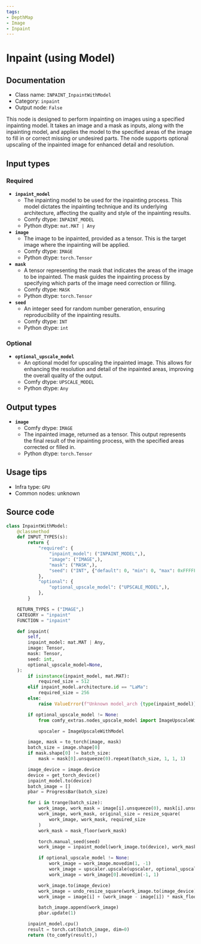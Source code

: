 ```yaml
---
tags:
- DepthMap
- Image
- Inpaint
---
```


# Inpaint (using Model)
## Documentation
- Class name: `INPAINT_InpaintWithModel`
- Category: `inpaint`
- Output node: `False`

This node is designed to perform inpainting on images using a specified inpainting model. It takes an image and a mask as inputs, along with the inpainting model, and applies the model to the specified areas of the image to fill in or correct missing or undesired parts. The node supports optional upscaling of the inpainted image for enhanced detail and resolution.
## Input types
### Required
- **`inpaint_model`**
    - The inpainting model to be used for the inpainting process. This model dictates the inpainting technique and its underlying architecture, affecting the quality and style of the inpainting results.
    - Comfy dtype: `INPAINT_MODEL`
    - Python dtype: `mat.MAT | Any`
- **`image`**
    - The image to be inpainted, provided as a tensor. This is the target image where the inpainting will be applied.
    - Comfy dtype: `IMAGE`
    - Python dtype: `torch.Tensor`
- **`mask`**
    - A tensor representing the mask that indicates the areas of the image to be inpainted. The mask guides the inpainting process by specifying which parts of the image need correction or filling.
    - Comfy dtype: `MASK`
    - Python dtype: `torch.Tensor`
- **`seed`**
    - An integer seed for random number generation, ensuring reproducibility of the inpainting results.
    - Comfy dtype: `INT`
    - Python dtype: `int`
### Optional
- **`optional_upscale_model`**
    - An optional model for upscaling the inpainted image. This allows for enhancing the resolution and detail of the inpainted areas, improving the overall quality of the output.
    - Comfy dtype: `UPSCALE_MODEL`
    - Python dtype: `Any`
## Output types
- **`image`**
    - Comfy dtype: `IMAGE`
    - The inpainted image, returned as a tensor. This output represents the final result of the inpainting process, with the specified areas corrected or filled in.
    - Python dtype: `torch.Tensor`
## Usage tips
- Infra type: `GPU`
- Common nodes: unknown


## Source code
```python
class InpaintWithModel:
    @classmethod
    def INPUT_TYPES(s):
        return {
            "required": {
                "inpaint_model": ("INPAINT_MODEL",),
                "image": ("IMAGE",),
                "mask": ("MASK",),
                "seed": ("INT", {"default": 0, "min": 0, "max": 0xFFFFFFFFFFFFFFFF}),
            },
            "optional": {
                "optional_upscale_model": ("UPSCALE_MODEL",),
            },
        }

    RETURN_TYPES = ("IMAGE",)
    CATEGORY = "inpaint"
    FUNCTION = "inpaint"

    def inpaint(
        self,
        inpaint_model: mat.MAT | Any,
        image: Tensor,
        mask: Tensor,
        seed: int,
        optional_upscale_model=None,
    ):
        if isinstance(inpaint_model, mat.MAT):
            required_size = 512
        elif inpaint_model.architecture.id == "LaMa":
            required_size = 256
        else:
            raise ValueError(f"Unknown model_arch {type(inpaint_model)}")

        if optional_upscale_model != None:
            from comfy_extras.nodes_upscale_model import ImageUpscaleWithModel

            upscaler = ImageUpscaleWithModel

        image, mask = to_torch(image, mask)
        batch_size = image.shape[0]
        if mask.shape[0] != batch_size:
            mask = mask[0].unsqueeze(0).repeat(batch_size, 1, 1, 1)

        image_device = image.device
        device = get_torch_device()
        inpaint_model.to(device)
        batch_image = []
        pbar = ProgressBar(batch_size)

        for i in trange(batch_size):
            work_image, work_mask = image[i].unsqueeze(0), mask[i].unsqueeze(0)
            work_image, work_mask, original_size = resize_square(
                work_image, work_mask, required_size
            )
            work_mask = mask_floor(work_mask)

            torch.manual_seed(seed)
            work_image = inpaint_model(work_image.to(device), work_mask.to(device))

            if optional_upscale_model != None:
                work_image = work_image.movedim(1, -1)
                work_image = upscaler.upscale(upscaler, optional_upscale_model, work_image)
                work_image = work_image[0].movedim(-1, 1)

            work_image.to(image_device)
            work_image = undo_resize_square(work_image.to(image_device), original_size)
            work_image = image[i] + (work_image - image[i]) * mask_floor(mask[i])

            batch_image.append(work_image)
            pbar.update(1)

        inpaint_model.cpu()
        result = torch.cat(batch_image, dim=0)
        return (to_comfy(result),)

```
